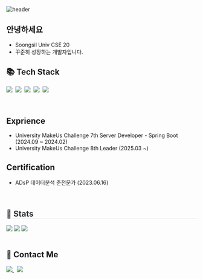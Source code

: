 
![header](https://capsule-render.vercel.app/api?type=waving&color=gradient&height=190&section=header&text=Minhyuk%20Song&fontColor=ffffff&fontSize=70&fontAlign=50&fontAlignY=32&desc=%20&descSize=25&descAlign=75&descAlignY=55)

## 안녕하세요
- Soongsil Univ CSE 20
- 꾸준히 성장하는 개발자입니다.

## 📚 Tech Stack 
<p align="left">
  <img src="https://img.shields.io/badge/Java-007396?style=flat-square&logo=Conda-Forge&logoColor=white"/>&nbsp;
  <img src="https://img.shields.io/badge/C-00599C?style=flat-square&logo=c%2B%2B&logoColor=white"/>&nbsp;
  <img src="https://img.shields.io/badge/Python-3776AB?style=flat-square&logo=Python&logoColor=white"/>&nbsp;
  <img src="https://img.shields.io/badge/SpringBoot-6DB33F?style=flat-square&logo=SpringBoot&logoColor=white"/>&nbsp;
  <img src="https://img.shields.io/badge/Postman-FF6C37?style=flat-square&logo=Postman&logoColor=white"/>&nbsp;
</p>

<br>
  
## Exprience
- University MakeUs Challenge 7th Server Developer - Spring Boot (2024.09 ~ 2024.02)
- University MakeUs Challenge 8th Leader (2025.03 ~)

## Certification
- ADsP 데이터분석 준전문가 (2023.06.16)

<br />

<div style="text-align: left;"> 
    <h2 style="border-bottom: 1px solid #d8dee4; color: #282d33;"> 🏅 Stats </h2> 
        <div style="text-align: left;"> 
            <img src="http://mazassumnida.wtf/api/v2/generate_badge?boj=poiuy0584"/> 
            <img src="https://github-readme-stats.vercel.app/api/top-langs/?username=S0NGMinHyuk&layout=compact&bg_color=180,00000000,&title_color=000000&text_color=000000"/> 
            <img src="https://github-readme-stats.vercel.app/api?username=S0NGMinHyuk&bg_color=180,00000000,&title_color=000000&text_color=000000"/>
    </div> 
</div>

<br />

## 🔎 Contact Me 
<p align="left">
    <a href=https://www.notion.so/s0ng/14fad98b317f4456808a90cdb893b5d9> <img src="https://img.shields.io/badge/Notion-000000?style=for-the-badge&logo=Notion&logoColor=white&link=https://www.notion.so/s0ng/14fad98b317f4456808a90cdb893b5d9"> </a>&nbsp
    <a href=https://bibam-h.tistory.com/> <img src="https://img.shields.io/badge/Tistory-000000?style=for-the-badge&logo=Tistory&logoColor=white&lin=https://bibam-h.tistory.com/"> </a>
</p>
